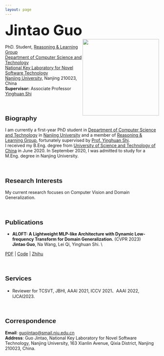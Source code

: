 ```yaml
---
layout: page
---
```



<!-- <font face="kai" size=7><b>郭金涛</b></font>    -->
<font size=7><b>Jintao Guo</b></font> \
<img align="right" src="./jintao_p4.jpg" width = "250"/>\
PhD. Student, [Reasoning & Learning Group](https://cs.nju.edu.cn/rl/index.htm) \
[Department of Computer Science and Technology](https://cs.nju.edu.cn/main.htm) \
[National Key Laboratory for Novel Software Technology](http://keysoftlab.nju.edu.cn/) \
[Nanjing University](https://www.nju.edu.cn/), Nanjing 210023, China \
**Supervisor:** Associate Professor [Yinghuan Shi](https://cs.nju.edu.cn/shiyh/index.htm) 

<!-- [Email](guojintao@smail.nju.edu.cn) | [Google Scholar](https://scholar.google.com/citations?user=K4lrdKc_YLUC) | [Github](https://github.com/lingeringlight) -->

<br />

## <font face="Arial"><b>Biography</b></font>
I am currently a first-year PhD student in [Department of Computer Science and Technology](https://cs.nju.edu.cn/main.htm) in [Nanjing University](https://www.nju.edu.cn/) and a member of [Reasoning & Learning Group](https://cs.nju.edu.cn/rl/index.htm), fortunately supervised by [Prof. Yinghuan Shi](https://cs.nju.edu.cn/shiyh/index.htm). \
I received my B.Eng. degree from [University of Science and Technology of China](https://www.ustc.edu.cn/) in June 2020. In September 2020, I was admitted to study for a M.Eng. degree in Nanjing University.

<br />

## <font face="Arial"><b>Research Interests</b></font>
My current research focuses on Computer Vision and Domain Generalization.

<br />

## <font face="Arial"><b>Publications</b></font>
<!-- <img align="right" src="./ALOFT.jpg" width = "32%"/> -->
+ **ALOFT: A Lightweight MLP-like Architecture with Dynamic Low-frequency Transform for Domain Generalization.** (CVPR 2023) \
**Jintao Guo**, Na Wang, Lei Qi, Yinghuan Shi. \
<!-- IEEE Conference on Computer Vision and Pattern Recognition (CVPR), 2023 \ -->
[PDF](https://arxiv.org/abs/2303.11674) | [Code](https://github.com/lingeringlight/ALOFT/) | [Zhihu](https://zhuanlan.zhihu.com/p/624598279)

<br />

## <font face="Arial"><b>Services</b></font>
+ Reviewer for TCSVT, JBHI, AAAI 2021, ICCV 2021、AAAI 2022, IJCAI2023.

<br />

## <font face="Arial"><b>Correspondence</b></font>

**Email**: guojintao@smail.nju.edu.cn \
**Address**: Guo Jintao, National Key Laboratory for Novel Software Technology, Nanjing University, 163 Xianlin Avenue, Qixia District, Nanjing 210023, China. 
